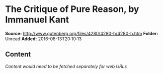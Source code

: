 # The Critique of Pure Reason, by Immanuel Kant

**Source:** http://www.gutenberg.org/files/4280/4280-h/4280-h.htm
**Folder:** Unread
**Added:** 2016-08-13T20:10:13




## Content
*Content would need to be fetched separately for web URLs*
